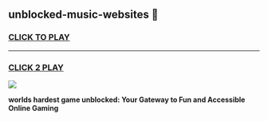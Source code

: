
## unblocked-music-websites 👋
<h3>
<a href="https://premium.freeplayer.one?title=unblocked-music-websites&ref=14F">CLICK TO PLAY</a></h3>
<hr>

<h3>
<a href="https://premium.freeplayer.one?title=unblocked-music-websites&ref=14F">CLICK 2 PLAY</a>
  
</h3>

<a href="https://premium.freeplayer.one?title=unblocked-music-websites&ref=12F/"><img src="https://clearcache.store/games.png"></a>


**worlds hardest game unblocked: Your Gateway to Fun and Accessible Online Gaming**
